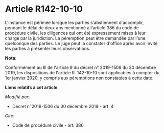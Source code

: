 # Article R142-10-10

L'instance est périmée lorsque les parties s'abstiennent d'accomplir, pendant le délai de deux ans mentionné à l'article 386
du code de procédure civile, les diligences qui ont été expressément mises à leur charge par la juridiction. La péremption
peut être demandée par l'une quelconque des parties. Le juge peut la constater d'office après avoir invité les parties à
présenter leurs observations.

**Nota:**

Conformément au III de l'article 9 du décret n° 2019-1506 du 30 décembre 2019, les dispositions de l'article R. 142-10-10
sont applicables à compter du 1er janvier 2020, y compris aux péremptions non constatées à cette date.

**Liens relatifs à cet article**

_Modifié par_:

  - Décret n°2019-1506 du 30 décembre 2019 - art. 4

_Cite_:

  - Code de procédure civile - art. 386
